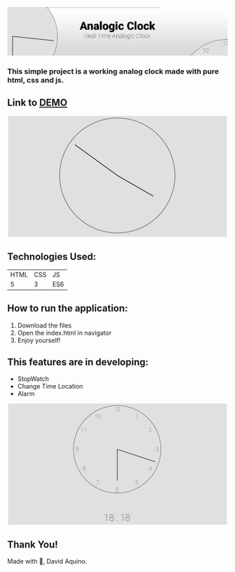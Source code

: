 ![banner](/images/Clock-Banner.png)

### This simple project is a working analog clock made with pure html, css and js.

## Link to [DEMO](https://dnowdd.github.io/Analog-Clock/) 

<p align="center">
    <img src="/images/clock-1.gif" style="width: 500px;">
</p>

## Technologies Used:

<table>
    <tr>
        <td>HTML</td>
        <td>CSS</td>
        <td>JS</td>
    </tr>
    <tr>
        <td>5</td>
        <td>3</td>
        <td>ES6</td>
    </tr>
</table>

## How to run the application:

1) Download the files
2) Open the index.html in navigator
3) Enjoy yourself!

## This features are in developing:

- StopWatch
- Change Time Location
- Alarm

<p align="center">
    <img src="/images/clock-2.gif" style="width: 500px;">
</p>

## Thank You!

Made with 💓, David Aquino.